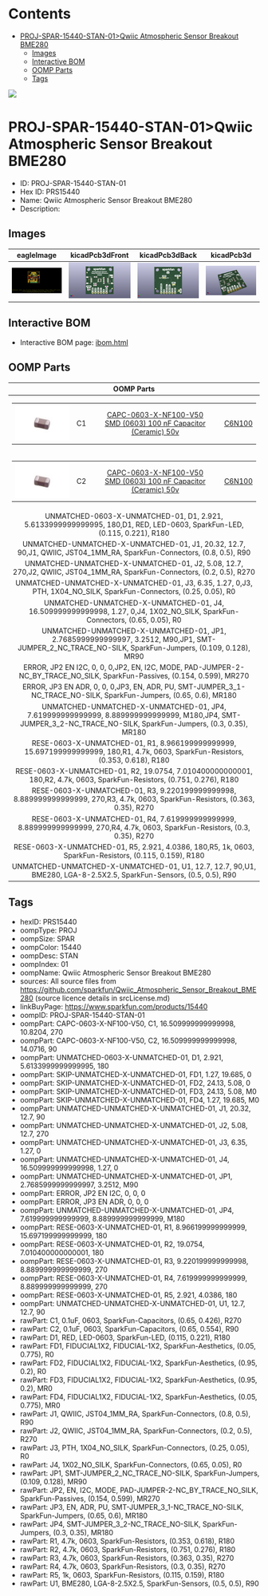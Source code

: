 



Contents
========

* [PROJ-SPAR-15440-STAN-01>Qwiic Atmospheric Sensor Breakout BME280](#proj-spar-15440-stan-01qwiic-atmospheric-sensor-breakout-bme280)
	* [Images](#images)
	* [Interactive BOM](#interactive-bom)
	* [OOMP Parts](#oomp-parts)
	* [Tags](#tags)
  
![][im]
# PROJ-SPAR-15440-STAN-01>Qwiic Atmospheric Sensor Breakout BME280

- ID: PROJ-SPAR-15440-STAN-01
- Hex ID: PRS15440
- Name: Qwiic Atmospheric Sensor Breakout BME280
- Description: 

## Images
  
  

|eagleImage|kicadPcb3dFront|kicadPcb3dBack|kicadPcb3d|
| :---: | :---: | :---: | :---: |
|[![eagleImage](eagleImage_140.png)](eagleImage_600.png)|[![kicadPcb3dFront](kicadPcb3dFront_140.png)](kicadPcb3dFront_600.png)|[![kicadPcb3dBack](kicadPcb3dBack_140.png)](kicadPcb3dBack_600.png)|[![kicadPcb3d](kicadPcb3d_140.png)](kicadPcb3d_600.png)|

## Interactive BOM

- Interactive BOM page: [ibom.html](kicad/bom/ibom.html)

## OOMP Parts
  

|OOMP Parts|
| :---: |
|<table><tr><td>![CAPC-0603-X-NF100-V50](https://raw.githubusercontent.com/oomlout/oomlout_OOMP_parts/main/CAPC-0603-X-NF100-V50/image_140.jpg)</td><td> C1</td><td>[CAPC-0603-X-NF100-V50<br>SMD (0603) 100 nF Capacitor (Ceramic) 50v](https://github.com/oomlout/oomlout_OOMP_parts/tree/main/CAPC-0603-X-NF100-V50/)</td><td>[C6N100](https://github.com/oomlout/oomlout_OOMP_parts/tree/main/CAPC-0603-X-NF100-V50/)</td></tr></table>|
|<table><tr><td>![CAPC-0603-X-NF100-V50](https://raw.githubusercontent.com/oomlout/oomlout_OOMP_parts/main/CAPC-0603-X-NF100-V50/image_140.jpg)</td><td> C2</td><td>[CAPC-0603-X-NF100-V50<br>SMD (0603) 100 nF Capacitor (Ceramic) 50v](https://github.com/oomlout/oomlout_OOMP_parts/tree/main/CAPC-0603-X-NF100-V50/)</td><td>[C6N100](https://github.com/oomlout/oomlout_OOMP_parts/tree/main/CAPC-0603-X-NF100-V50/)</td></tr></table>|
|UNMATCHED-0603-X-UNMATCHED-01, D1, 2.921, 5.6133999999999995, 180,D1, RED, LED-0603, SparkFun-LED, (0.115, 0.221), R180|
|UNMATCHED-UNMATCHED-X-UNMATCHED-01, J1, 20.32, 12.7, 90,J1, QWIIC, JST04_1MM_RA, SparkFun-Connectors, (0.8, 0.5), R90|
|UNMATCHED-UNMATCHED-X-UNMATCHED-01, J2, 5.08, 12.7, 270,J2, QWIIC, JST04_1MM_RA, SparkFun-Connectors, (0.2, 0.5), R270|
|UNMATCHED-UNMATCHED-X-UNMATCHED-01, J3, 6.35, 1.27, 0,J3, PTH, 1X04_NO_SILK, SparkFun-Connectors, (0.25, 0.05), R0|
|UNMATCHED-UNMATCHED-X-UNMATCHED-01, J4, 16.509999999999998, 1.27, 0,J4, 1X02_NO_SILK, SparkFun-Connectors, (0.65, 0.05), R0|
|UNMATCHED-UNMATCHED-X-UNMATCHED-01, JP1, 2.7685999999999997, 3.2512, M90,JP1, SMT-JUMPER_2_NC_TRACE_NO-SILK, SparkFun-Jumpers, (0.109, 0.128), MR90|
|ERROR, JP2 EN I2C, 0, 0, 0,JP2, EN, I2C, MODE, PAD-JUMPER-2-NC_BY_TRACE_NO_SILK, SparkFun-Passives, (0.154, 0.599), MR270|
|ERROR, JP3 EN ADR, 0, 0, 0,JP3, EN, ADR, PU, SMT-JUMPER_3_1-NC_TRACE_NO-SILK, SparkFun-Jumpers, (0.65, 0.6), MR180|
|UNMATCHED-UNMATCHED-X-UNMATCHED-01, JP4, 7.619999999999999, 8.889999999999999, M180,JP4, SMT-JUMPER_3_2-NC_TRACE_NO-SILK, SparkFun-Jumpers, (0.3, 0.35), MR180|
|RESE-0603-X-UNMATCHED-01, R1, 8.966199999999999, 15.697199999999999, 180,R1, 4.7k, 0603, SparkFun-Resistors, (0.353, 0.618), R180|
|RESE-0603-X-UNMATCHED-01, R2, 19.0754, 7.010400000000001, 180,R2, 4.7k, 0603, SparkFun-Resistors, (0.751, 0.276), R180|
|RESE-0603-X-UNMATCHED-01, R3, 9.220199999999998, 8.889999999999999, 270,R3, 4.7k, 0603, SparkFun-Resistors, (0.363, 0.35), R270|
|RESE-0603-X-UNMATCHED-01, R4, 7.619999999999999, 8.889999999999999, 270,R4, 4.7k, 0603, SparkFun-Resistors, (0.3, 0.35), R270|
|RESE-0603-X-UNMATCHED-01, R5, 2.921, 4.0386, 180,R5, 1k, 0603, SparkFun-Resistors, (0.115, 0.159), R180|
|UNMATCHED-UNMATCHED-X-UNMATCHED-01, U1, 12.7, 12.7, 90,U1, BME280, LGA-8-2.5X2.5, SparkFun-Sensors, (0.5, 0.5), R90|

## Tags

- hexID: PRS15440
- oompType: PROJ
- oompSize: SPAR
- oompColor: 15440
- oompDesc: STAN
- oompIndex: 01
- oompName: Qwiic Atmospheric Sensor Breakout BME280
- sources: All source files from https://github.com/sparkfun/Qwiic_Atmospheric_Sensor_Breakout_BME280 (source licence details in srcLicense.md)
- linkBuyPage: https://www.sparkfun.com/products/15440
- oompID: PROJ-SPAR-15440-STAN-01
- oompPart: CAPC-0603-X-NF100-V50, C1, 16.509999999999998, 10.8204, 270
- oompPart: CAPC-0603-X-NF100-V50, C2, 16.509999999999998, 14.0716, 90
- oompPart: UNMATCHED-0603-X-UNMATCHED-01, D1, 2.921, 5.6133999999999995, 180
- oompPart: SKIP-UNMATCHED-X-UNMATCHED-01, FD1, 1.27, 19.685, 0
- oompPart: SKIP-UNMATCHED-X-UNMATCHED-01, FD2, 24.13, 5.08, 0
- oompPart: SKIP-UNMATCHED-X-UNMATCHED-01, FD3, 24.13, 5.08, M0
- oompPart: SKIP-UNMATCHED-X-UNMATCHED-01, FD4, 1.27, 19.685, M0
- oompPart: UNMATCHED-UNMATCHED-X-UNMATCHED-01, J1, 20.32, 12.7, 90
- oompPart: UNMATCHED-UNMATCHED-X-UNMATCHED-01, J2, 5.08, 12.7, 270
- oompPart: UNMATCHED-UNMATCHED-X-UNMATCHED-01, J3, 6.35, 1.27, 0
- oompPart: UNMATCHED-UNMATCHED-X-UNMATCHED-01, J4, 16.509999999999998, 1.27, 0
- oompPart: UNMATCHED-UNMATCHED-X-UNMATCHED-01, JP1, 2.7685999999999997, 3.2512, M90
- oompPart: ERROR, JP2 EN I2C, 0, 0, 0
- oompPart: ERROR, JP3 EN ADR, 0, 0, 0
- oompPart: UNMATCHED-UNMATCHED-X-UNMATCHED-01, JP4, 7.619999999999999, 8.889999999999999, M180
- oompPart: RESE-0603-X-UNMATCHED-01, R1, 8.966199999999999, 15.697199999999999, 180
- oompPart: RESE-0603-X-UNMATCHED-01, R2, 19.0754, 7.010400000000001, 180
- oompPart: RESE-0603-X-UNMATCHED-01, R3, 9.220199999999998, 8.889999999999999, 270
- oompPart: RESE-0603-X-UNMATCHED-01, R4, 7.619999999999999, 8.889999999999999, 270
- oompPart: RESE-0603-X-UNMATCHED-01, R5, 2.921, 4.0386, 180
- oompPart: UNMATCHED-UNMATCHED-X-UNMATCHED-01, U1, 12.7, 12.7, 90
- rawPart: C1, 0.1uF, 0603, SparkFun-Capacitors, (0.65, 0.426), R270
- rawPart: C2, 0.1uF, 0603, SparkFun-Capacitors, (0.65, 0.554), R90
- rawPart: D1, RED, LED-0603, SparkFun-LED, (0.115, 0.221), R180
- rawPart: FD1, FIDUCIAL1X2, FIDUCIAL-1X2, SparkFun-Aesthetics, (0.05, 0.775), R0
- rawPart: FD2, FIDUCIAL1X2, FIDUCIAL-1X2, SparkFun-Aesthetics, (0.95, 0.2), R0
- rawPart: FD3, FIDUCIAL1X2, FIDUCIAL-1X2, SparkFun-Aesthetics, (0.95, 0.2), MR0
- rawPart: FD4, FIDUCIAL1X2, FIDUCIAL-1X2, SparkFun-Aesthetics, (0.05, 0.775), MR0
- rawPart: J1, QWIIC, JST04_1MM_RA, SparkFun-Connectors, (0.8, 0.5), R90
- rawPart: J2, QWIIC, JST04_1MM_RA, SparkFun-Connectors, (0.2, 0.5), R270
- rawPart: J3, PTH, 1X04_NO_SILK, SparkFun-Connectors, (0.25, 0.05), R0
- rawPart: J4, 1X02_NO_SILK, SparkFun-Connectors, (0.65, 0.05), R0
- rawPart: JP1, SMT-JUMPER_2_NC_TRACE_NO-SILK, SparkFun-Jumpers, (0.109, 0.128), MR90
- rawPart: JP2, EN, I2C, MODE, PAD-JUMPER-2-NC_BY_TRACE_NO_SILK, SparkFun-Passives, (0.154, 0.599), MR270
- rawPart: JP3, EN, ADR, PU, SMT-JUMPER_3_1-NC_TRACE_NO-SILK, SparkFun-Jumpers, (0.65, 0.6), MR180
- rawPart: JP4, SMT-JUMPER_3_2-NC_TRACE_NO-SILK, SparkFun-Jumpers, (0.3, 0.35), MR180
- rawPart: R1, 4.7k, 0603, SparkFun-Resistors, (0.353, 0.618), R180
- rawPart: R2, 4.7k, 0603, SparkFun-Resistors, (0.751, 0.276), R180
- rawPart: R3, 4.7k, 0603, SparkFun-Resistors, (0.363, 0.35), R270
- rawPart: R4, 4.7k, 0603, SparkFun-Resistors, (0.3, 0.35), R270
- rawPart: R5, 1k, 0603, SparkFun-Resistors, (0.115, 0.159), R180
- rawPart: U1, BME280, LGA-8-2.5X2.5, SparkFun-Sensors, (0.5, 0.5), R90



[im]: kicadPcb3d_450.png
